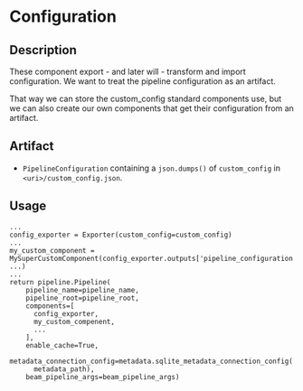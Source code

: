 # Configuration

## Description
These component export - and later will - transform and import configuration. We want to treat the pipeline 
configuration as an artifact.

That way we can store the custom_config standard components use, but we can also create our own components that get 
their configuration from an artifact.

## Artifact

- `PipelineConfiguration` containing a `json.dumps()` of `custom_config` in `<uri>/custom_config.json`.

## Usage

    ...
    config_exporter = Exporter(custom_config=custom_config) 
    ...
    my_custom_component = MySuperCustomComponent(config_exporter.outputs['pipeline_configuration'], ...)
    ...
    return pipeline.Pipeline(
        pipeline_name=pipeline_name,
        pipeline_root=pipeline_root,
        components=[
          config_exporter,
          my_custom_compenent,
          ...
        ],
        enable_cache=True,
        metadata_connection_config=metadata.sqlite_metadata_connection_config(
          metadata_path),
        beam_pipeline_args=beam_pipeline_args)